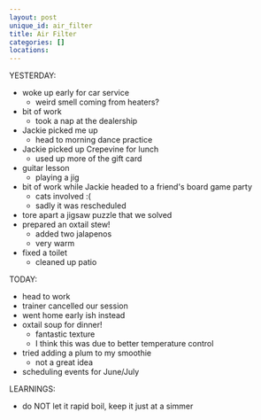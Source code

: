 ```yaml
---
layout: post
unique_id: air_filter
title: Air Filter
categories: []
locations: 
---
```


YESTERDAY:
* woke up early for car service
  * weird smell coming from heaters?
* bit of work
  * took a nap at the dealership
* Jackie picked me up
  * head to morning dance practice
* Jackie picked up Crepevine for lunch
  * used up more of the gift card
* guitar lesson
  * playing a jig
* bit of work while Jackie headed to a friend's board game party
  * cats involved :(
  * sadly it was rescheduled
* tore apart a jigsaw puzzle that we solved
* prepared an oxtail stew!
  * added two jalapenos
  * very warm
* fixed a toilet
  * cleaned up patio

TODAY:
* head to work
* trainer cancelled our session
* went home early ish instead
* oxtail soup for dinner!
  * fantastic texture
  * I think this was due to better temperature control
* tried adding a plum to my smoothie
  * not a great idea
* scheduling events for June/July

LEARNINGS:
* do NOT let it rapid boil, keep it just at a simmer
